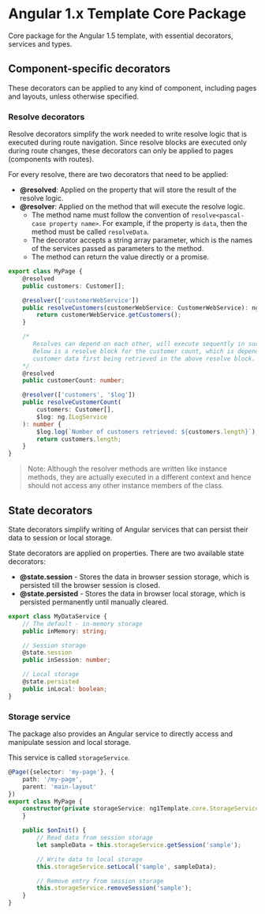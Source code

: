 # Angular 1.x Template Core Package
Core package for the Angular 1.5 template, with essential decorators, services and types.

## Component-specific decorators
These decorators can be applied to any kind of component, including pages and layouts, unless otherwise specified.

### Resolve decorators
Resolve decorators simplify the work needed to write resolve logic that is executed during route navigation. Since resolve blocks are executed only during route changes, these decorators can only be applied to pages (components with routes).

For every resolve, there are two decorators that need to be applied:
* __@resolved__: Applied on the property that will store the result of the resolve logic.
* __@resolver__: Applied on the method that will execute the resolve logic.
    * The method name must follow the convention of `resolve<pascal-case property name>`. For example, if the property is `data`, then the method must be called `resolveData`.
    * The decorator accepts a string array parameter, which is the names of the services passed as parameters to the method.
    * The method can return the value directly or a promise.

```typescript
export class MyPage {
    @resolved
    public customers: Customer[];

    @resolver(['customerWebService'])
    public resolveCustomers(customerWebService: CustomerWebService): ng.IPromise<Customer[]> {
        return customerWebService.getCustomers();
    }

    /*
       Resolves can depend on each other, will execute sequently in such cases.
       Below is a resolve block for the customer count, which is dependent on the
       customer data first being retrieved in the above resolve block.
    */
    @resolved
    public customerCount: number;

    @resolver(['customers', '$log'])
    public resolveCustomerCount(
        customers: Customer[],
        $log: ng.ILogService
    ): number {
        $log.log(`Number of customers retrieved: ${customers.length}`);
        return customers.length;
    }
}
```

> Note: Although the resolver methods are written like instance methods, they are actually executed in a different context and hence should not access any other instance members of the class.
## State decorators
State decorators simplify writing of Angular services that can persist their data to session or local storage.

State decorators are applied on properties. There are two available state decorators:
* __@state.session__ -  Stores the data in browser session storage, which is persisted till the browser session is closed.
* __@state.persisted__ -  Stores the data in browser local storage, which is persisted permanently until manually cleared.

```typescript
export class MyDataService {
    // The default - in-memory storage
    public inMemory: string;

    // Session storage
    @state.session
    public inSession: number;

    // Local storage
    @state.persisted
    public inLocal: boolean;
}
```

### Storage service
The package also provides an Angular service to directly access and manipulate session and local storage.

This service is called `storageService`.

```typescript
@Page({selector: 'my-page'}, {
    path: '/my-page',
    parent: 'main-layout'
})
export class MyPage {
    constructor(private storageService: ng1Template.core.StorageService) {
    }

    public $onInit() {
        // Read data from session storage
        let sampleData = this.storageService.getSession('sample');

        // Write data to local storage
        this.storageService.setLocal('sample', sampleData);

        // Remove entry from session storage
        this.storageService.removeSession('sample');
    }
}
```
